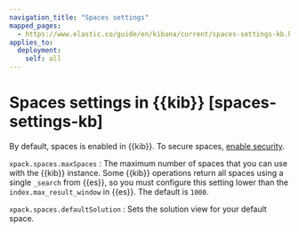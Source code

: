 ```yaml
---
navigation_title: "Spaces settings"
mapped_pages:
  - https://www.elastic.co/guide/en/kibana/current/spaces-settings-kb.html
applies_to:
  deployment:
    self: all
---
```


# Spaces settings in {{kib}} [spaces-settings-kb]


By default, spaces is enabled in {{kib}}. To secure spaces, [enable security](/reference/configuration-reference/security-settings.md).

`xpack.spaces.maxSpaces`
:   The maximum number of spaces that you can use with the {{kib}} instance. Some {{kib}} operations return all spaces using a single `_search` from {{es}}, so you must configure this setting lower than the `index.max_result_window` in {{es}}. The default is `1000`.

`xpack.spaces.defaultSolution`
:   Sets the solution view for your default space. 

